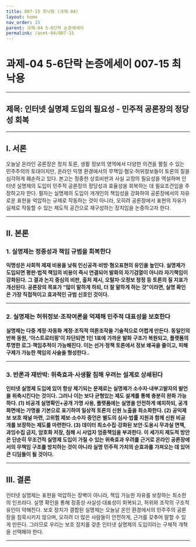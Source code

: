 ```yaml
---
title: 007-15 최낙용 (과제-04)
layout: home
nav_order: 15
parent: 과제-04 5-6단락 논증에세이
permalink: /asmt-04/007-15
---
```


# 과제-04 5-6단락 논증에세이 007-15 최낙용 

---

## 제목: 인터넷 실명제 도입의 필요성 - 민주적 공론장의 정당성 회복

---

## I. 서론

오늘날 온라인 공론장은 정치 토론, 생활 정보의 영역에서 다양한 의견을 펼칠 수 있는 민주주의의 토대이지만, 온라인 익명 환경에서의 무책임·혐오·허위정보들이 토론의 질을 심각하게 훼손하고 있다. 본고는 정중한 상호비판과 사실 교정의 필요성을 역설하며 인터넷 실명제의 도입이 민주적 공론장의 정당성과 효율성을 회복하는 데 필요조건임을 주장하고자 한다. 필자는 실명제의 도입이 개개인의 책임성을 강화하여 공론장에서의 자유로운 표현을 억압하는 규제로 작동하는 것이 아니라, 오히려 공론장에서 표현의 자유가 실제로 작동할 수 있는 제도적 공간으로 재구성하는 장치임을 논증하고자 한다. 

---

## II. 본론

### 1. 실명제는 정중성과 책임 규범을 회복한다

**익명성은 사회적 제재 비용을 낮춰 인신공격·비방·혐오표현의 유인을 높인다. 실명제가 도입되면 평판·법적 책임의 비용이 즉시 연결되어 발화의 자기검열이 아니라 자기책임이 강화된다. 그 결과 논지 중심의 비판, 출처 제시, 오탈자·오정보 정정 등 토론의 질 지표가 개선된다. 공론장의 목표가 “많이 말하게 하되, 더 잘 말하게 하는 것”이라면, 실명 확인은 가장 직접적이고 효과적인 규범 신호인 것이다.**

---

### 2. 실명제는 허위정보·조작여론을 억제해 민주적 대표성을 보호한다

**실명제는 다중 계정·자동화 계정·조직적 여론조작을 기술적으로 어렵게 만든다. 동일인의 반복 동원, ‘아스트로터핑’이 차단되면 1인 1표에 가까운 발화 구조가 복원되고, 플랫폼의 투명한 로그·책임추적이 가능해진다. 이는 선거·정책 토론에서 정보 왜곡을 줄이고, 피해 구제가 가능한 책임의 사슬을 형성한다..**

---

### 3. 반론과 재반박: 위축효과·사생활 침해 우려는 설계로 상쇄된다

**인터넷 실명제 도입에 있어 항상 제기되는 문제로는 실명제가 소수자·내부고발자의 발언을 위축시킨다는 것이다. 그러나 이는 보다 균형있는 제도 설계를 통해 충분히 완화 가능하다. (1) 비공개 실명확인+공개 가명 사용, 플랫폼에는 실명을 안전하게 예치하되, 공개 화면에는 가명을 기본으로 표기하여 일상적 토론의 신원 노출을 최소화한다. (2) 공익제보 보호 채널 마련, 고위험 제보·소수자 증언은 별도의 심사·법률 지원과 함께 신원 비공개를 보장하는 제도를 마련한다. (3) 데이터 최소수집·강화된 보안·도용시 무과실 면책, 과잉수집 금지, 암호화 저장, 침해 시 사업자 엄중책임을 부과한다. 이 세가지 제도적 방안은 단순히 무조건적 실명제 도입이 가질 수 있는 위축효과 우려를 근거로 온라인 공론장에서의 무책임 구조를 방치하는 것이 아니라 실명 민주적 가치의 순효과를 가져오는 데 있어 큰 디딤돌이 될 것이다.**

---

## III. 결론 

인터넷 실명제는 표현을 억압하는 장벽이 아니라, 책임 가능한 자유를 보장하는 최소한의 인프라다. 실명 확인을 통해 정중성·사실성·대표성이 회복되고, 허위와 조작의 구조적 유인이 약해진다. 보호 장치가 결합된 실명제는 오늘날 온인 환경에서의 민주주의 공론장을 침묵시키지 않으며, 오히려 더 많은 사람들이 안전하게, 근거를 갖추어 말할 수 있게 만든다. 그러므로 우리는 보호 장치를 갖춘 인터넷 실명제의 도입이라는 구체적 개혁을 선택해야 한다.

---